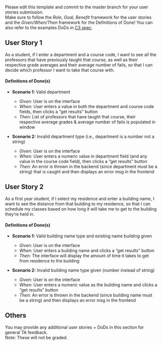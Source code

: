 Please edit this template and commit to the master branch for your user stories submission.   
Make sure to follow the *Role, Goal, Benefit* framework for the user stories and the *Given/When/Then* framework for the Definitions of Done! You can also refer to the examples DoDs in [C3 spec](https://sites.google.com/view/ubc-cpsc310-21w2-intro-to-se/project/checkpoint-3).

## User Story 1
As a student, if I enter a department and a course code, I want to see all the professors that have previously taught that course, as well as their respective grade averages and their average number of fails, so that I can decide which professor I want to take that course with.

#### Definitions of Done(s)
- **Scenario 1:** Valid department  
  - *Given:* User is on the interface  
  - *When:* User enters a value in both the department and course code fields, then clicks a “get results” button  
  - *Then:* List of professors that have taught that course, their respective average grades & average number of fails is populated in window  

- **Scenario 2:** Invalid department type (i.e., department is a number not a string)
  - *Given:* User is on the interface  
  - *When:* User enters a numeric value in department field (and any value in the course code field), then clicks a “get results” button  
  - *Then:* An error is thrown in the backend (since department must be a string) that is caught and then displays an error msg in the frontend   


## User Story 2
As a first year student, if I select my residence and enter a building name, I want to see the distance from that building to my residence, so that I can schedule my classes based on how long it will take me to get to the building they’re held in.

#### Definitions of Done(s)
- **Scenario 1:** Valid building name type and existing name building given  
  - *Given:* User is on the interface  
  - *When:* User enters a building name and clicks a “get results” button  
  - *Then:* The interface will display the amount of time it takes to get from residence to the building  

- **Scenario 2:** Invalid building name type given (number instead of string)  
  - *Given:* User is on the interface  
  - *When:* User enters a numeric value as the building name and clicks a “get results” button  
  - *Then:* An error is thrown in the backend (since building name must be a string) and then displays an error msg in the frontend

## Others
You may provide any additional user stories + DoDs in this section for general TA feedback.  
Note: These will not be graded.
